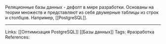 Реляционные базы данных - дефолт в мире разработки. Основаны на теории множеств и представляют из себя двумерные таблицы из строк и столбцов. Например, [[PostgreSQL]]. 
___
Links: [[Оптимизация PostgreSQL]] [[Базы данных]]
Tags: #разработка 
References: 